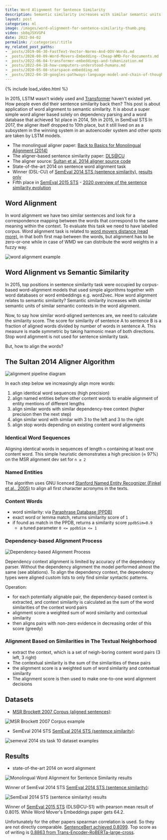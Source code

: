 ```yaml
---
title: Word Alignment for Sentence Similarity
description: Semantic similarity increases with similar semantic units of similar semantic contexts in the monolingual word alignment.
layout: post
categories: ml
image: /images/word-alignment-for-sentence-similarity-thumb.png
video: sb8qJ5XVGP4
date: 2022-04-02
permalink: /:categories/:title
my_related_post_paths:
- _posts/2019-06-30-FastText-Vector-Norms-And-OOV-Words.md
- _posts/2020-08-09-Word-Movers-Embedding--Cheap-WMD-For-Documents.md
- _posts/2022-06-04-transformer-embeddings-and-tokenization.md
- _posts/2022-04-18-how-computers-understood-humans.md
- _posts/2020-05-08-starspace-embedding.md
- _posts/2022-04-10-googles-pathways-language-model-and-chain-of-thought.md
---
```




{% include load_video.html %}

In 2015, LSTM wasn't widely used and [Transformer](/ml/transformers-self-attention-mechanism-simplified) haven't existed yet.
How people even did their sentence similarity back then?
This post is about application of word alignment to semantic similarity.
It is about a super simple word aligner based solely on dependency parsing and a word database that achieved 1st place in 2014, 5th in 2015, in SemEval STS
In 2017, the aligner itself dropped to 10th place, but it still lived on as a subsystem in the winning system in an autoencoder system and other spots are taken by LSTM models.

- The monolingual aligner paper: [Back to Basics for Monolingual Alignment (2014)](https://aclanthology.org/Q14-1018.pdf)
- The aligner-based sentence similarity paper: [DLS@CU](https://aclanthology.org/S14-2039.pdf)
- The aligner source: [Sultan et al. 2014 aligner source code](https://github.com/ma-sultan/monolingual-word-aligner)
- State-of-the-art 2014 on sentence word alignment task
- Winner (DSL-CU) of [SemEval 2014 STS (sentence similarity)](https://aclanthology.org/S14-2010.pdf), [results only](https://alt.qcri.org/semeval2014/task10/index.php?id=results)
- Fifth place in [SemEval 2015 STS](https://aclanthology.org/S15-2045.pdf) - [2020 overview of the sentence similarity evolution](https://arxiv.org/pdf/2004.13820.pdf)


## Word Alignment
In word alignment we have two similar sentences and look for a correspondence mapping between the words that correspond to the same meaning within the context.
To evaluate this task we need to have labelled corpus.
Word alignment task is related to [word movers distance (read more)](/ml/Word-Movers-Embedding-Cheap-WMD-For-Documents),
in that both first map between the words, but alignment has to be zero-or-one while in case of WMD we can distribute the word weights in a fuzzy way.

![word alignment example](/images/dataset-MSR-Brockett-2007.png)

## Word Alignment vs Semantic Similarity
In 2015, top positions in sentence similarity task were occupied by corpus-based word-alignment models that used simple algorithms together with word databases or word embeddings e.g. word2vec.
How word alignment relates to semantic similarity?
Semantic similarity increases with similar semantic units of similar semantic contexts in the word alignment.

Now, to say how similar word-aligned sentences are, we need to calculate the similarity score.
The score for similarity of sentence A to sentence B is a fraction of aligned words divided by number of words in sentence A.
This measure is made symmetric by taking harmonic mean of both directions.
Stop word alignment is not used for sentence similarity task.

But, how to align the words?

 
## The Sultan 2014 Aligner Algorithm
![alignment pipeline diagram](/images/word-alignment.png)

In each step below we increasingly align more words: 
1. align identical word sequences (high precision)
1. align named entities before other content words to enable alignment of entity mentions of different lengths
1. align similar words with similar dependency-tree context (higher precision then the next step)
1. align similar word with similar with 3 to the left and 3 to the right
1. align stop words depending on existing content word alignments


### Identical Word Sequences
Aligning identical words in sequences of length `n` containing at least one content word.
This simple heuristic demonstrates a high precision (≈ 97%) on the MSR alignment dev set for `n ≥ 2`

### Named Entities
The algorithm uses GNU licenced [Stanford Named Entity Recognizer (Finkel et al., 2005)](https://nlp.stanford.edu/software/CRF-NER.html) to align all first character acronyms in the texts.

### Content Words
- word similarity: via [Paraphrase Database (PPDB)](https://aclanthology.org/P15-2070.pdf)
- exact word or lemma match, returns similarity score of `1`
- if found as match in the PPDB, returns a similarity score `ppdbSim=0.9`
  - a tuned parameter `0 <= ppdbSim <= 1`

### Dependency-based Alignment Process

![Dependency-based Alignment Process](/images/syntactic-dependencies-for-similarity.png)

Dependency context alignment is limited by accuracy of the dependency parser.
Without the dependency alignment the model performed almost the same (see ablations).
To align the dependency context, the dependency types were aligned custom lists to only find similar syntactic patterns.

Operation:
- for each potentially alignable pair, the dependency-based context is extracted, and context similarity is calculated as the sum of the word similarities of the context word pairs
- alignment score a weighted sum of word similarity and contextual similarity
- then aligns pairs with non-zero evidence in decreasing order of this score (greedy)


### Alignment Based on Similarities in The Textual Neighborhood
- extract the context, which is a set of neigh-boring content word pairs (3 left, 3 right)
- The contextual similarity is the sum of the similarities of these pairs
- the alignment score is a weighted sum of word similarity and contextual similarity
- The alignment score is then used to make one-to-one word alignment decisions


## Datasets

- [MSR Brockett 2007 Corpus (aligned sentences)](https://www.microsoft.com/en-us/research/wp-content/uploads/2016/02/tr-2007-77.pdf):
 
![MSR Brockett 2007 Corpus example](/images/dataset-MSR-Brockett-2007-2.png)

- SemEval 2014 STS [SemEval 2014 STS (sentence similarity)](https://aclanthology.org/S14-2010.pdf):
 
![semeval 2014 sts task 10 dataset examples](/images/semeval-2014-sts-task-10-dataset-examples.png)

## Results
- state-of-the-art 2014 on word alignment
 
![Monolingual Word Alignment for Sentence Similarity results](/images/word-alignment-for-sentence-similarity-results.png)


Winner of SemEval 2014 STS [SemEval 2014 STS (sentence similarity)](https://aclanthology.org/S14-2010.pdf):

![SemEval 2014 STS (sentence similarity) results](/images/semeval-2014-sts-results.png)

Winner of [SemEval 2015 STS](https://aclanthology.org/S15-2045.pdf) (DLS@CU-S1) with pearson mean result of 0.8015.
While Word Mover's Embeddings paper gets 64.2. 

Unfortunately for the other papers spearman correlation is used. So they are not directly comparable.
[SentenceBert achieved 0.8099](https://arxiv.org/pdf/1908.10084.pdf). Top score as of writing is [0.8863 from Trans-Encoder-RoBERTa-large-cross](https://arxiv.org/pdf/2109.13059v4.pdf).

